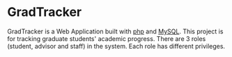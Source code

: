 # GradTracker
GradTracker is a Web Application built with [php](http://php.net/) and [MySQL](http://dev.mysql.com/). This project is for tracking graduate students' academic progress. There are 3 roles (student, advisor and staff) in the system. Each role has different privileges.
